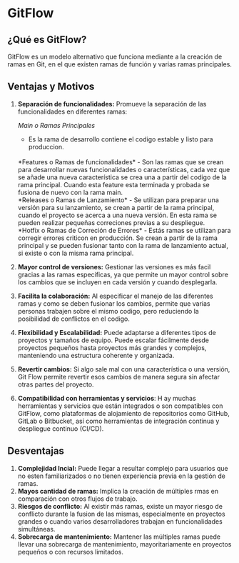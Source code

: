 # GitFlow 

## ¿Qué es GitFlow?

GitFlow es un modelo alternativo que funciona mediante a la creación de ramas en Git, en el que existen ramas de función y varias ramas principales. 



## Ventajas y Motivos

1. **Separación de funcionalidades:** Promueve la separación de las funcionalidades en diferentes ramas:
     
    *Main o Ramas Principales*
    - Es la rama de desarrollo contiene el codigo estable y listo para produccion. 
     <br>
    *Features o Ramas de funcionalidades* 
    - Son las ramas que se crean para desarrollar nuevas funcionalidades o características, cada vez que se añade una nueva característica se crea una a partir del codigo de la rama principal. Cuando esta feature esta terminada y probada se fusiona de nuevo con la rama main.
    <br>
    *Releases o Ramas de Lanzamiento*
    - Se utilizan para preparar una versión para su lanzamiento, se crean a partir de la rama principal, cuando el proyecto se acerca a una nueva versión. En esta rama se pueden realizar pequeñas correciones previas a su despliegue.
    <br>
    *Hotfix o Ramas de Correción de Errores*
    - Estás ramas se utilizan para corregir errores criticon en producción. Se crean a partir de la rama principal y se pueden fusionar tanto con la rama de lanzamiento actual, si existe o con la misma rama principal.
    <br>
2. **Mayor control de versiones:** Gestionar las versiones es más facil gracias a las ramas específicas, ya que permite un mayor control sobre los cambios que se incluyen en cada versión y cuando desplegarla.
   <br>
3. **Facilita la colaboración:** Al especificar el manejo de las diferentes ramas y como se deben fusionar los cambios, permite que varias personas trabajen sobre el mismo codigo, pero reduciendo la posibilidad de conflictos en el codigo. 
   <br>
4. **Flexibilidad y Escalabilidad:** Puede adaptarse a diferentes tipos de proyectos y tamaños de equipo. Puede escalar fácilmente desde proyectos pequeños hasta proyectos más grandes y complejos, manteniendo una estructura coherente y organizada.
    <br>
5. **Revertir cambios:** Si algo sale mal con una característica o una versión, Git Flow permite revertir esos cambios de manera segura sin afectar otras partes del proyecto.
    <br>
6. **Compatibilidad con herramientas y servicios**: H ay muchas herramientas y servicios que están integrados o son compatibles con GitFlow, como plataformas de alojamiento de repositorios como GitHub, GitLab o Bitbucket, así como herramientas de integración continua y despliegue continuo (CI/CD).


## Desventajas

1. **Complejidad Incial:** Puede llegar a resultar complejo para usuarios que no esten familiarizados o no tienen experiencia previa en la gestión de ramas.
    <br>
2. **Mayos cantidad de ramas:** Implica la creación de múltiples rmas en comparación con otros flujos de trabajo.
    <br>
3. **Riesgos de conflicto:** Al existir más ramas, existe un mayor riesgo de conflicto durante la fusion de las mismas, especialmente en proyectos grandes o cuando varios desarrolladores trabajan en funcionalidades simultáneas.
    <br>
4. **Sobrecarga de mantenimiento:** Mantener las múltiples ramas puede llevar una sobrecarga de mantenimiento, mayoritariamente en proyectos pequeños o con recursos limitados.
